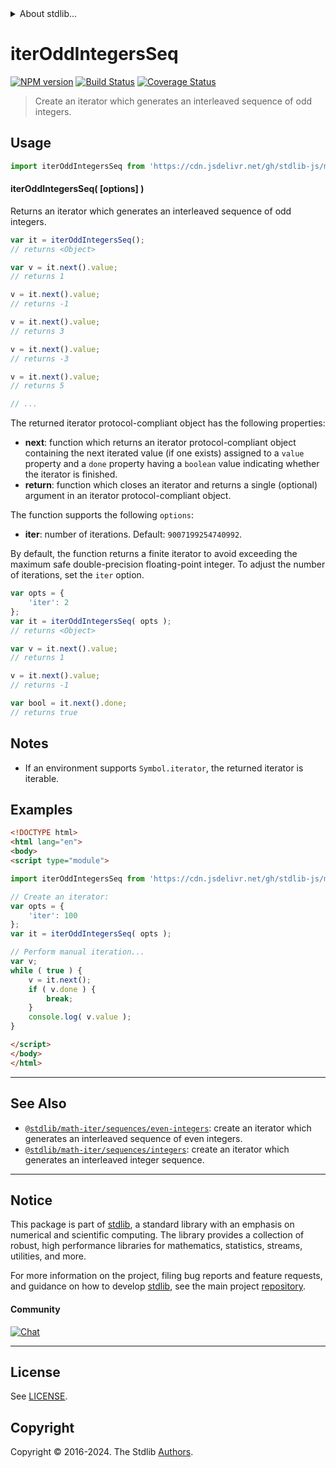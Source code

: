 <!--

@license Apache-2.0

Copyright (c) 2020 The Stdlib Authors.

Licensed under the Apache License, Version 2.0 (the "License");
you may not use this file except in compliance with the License.
You may obtain a copy of the License at

   http://www.apache.org/licenses/LICENSE-2.0

Unless required by applicable law or agreed to in writing, software
distributed under the License is distributed on an "AS IS" BASIS,
WITHOUT WARRANTIES OR CONDITIONS OF ANY KIND, either express or implied.
See the License for the specific language governing permissions and
limitations under the License.

-->


<details>
  <summary>
    About stdlib...
  </summary>
  <p>We believe in a future in which the web is a preferred environment for numerical computation. To help realize this future, we've built stdlib. stdlib is a standard library, with an emphasis on numerical and scientific computation, written in JavaScript (and C) for execution in browsers and in Node.js.</p>
  <p>The library is fully decomposable, being architected in such a way that you can swap out and mix and match APIs and functionality to cater to your exact preferences and use cases.</p>
  <p>When you use stdlib, you can be absolutely certain that you are using the most thorough, rigorous, well-written, studied, documented, tested, measured, and high-quality code out there.</p>
  <p>To join us in bringing numerical computing to the web, get started by checking us out on <a href="https://github.com/stdlib-js/stdlib">GitHub</a>, and please consider <a href="https://opencollective.com/stdlib">financially supporting stdlib</a>. We greatly appreciate your continued support!</p>
</details>

# iterOddIntegersSeq

[![NPM version][npm-image]][npm-url] [![Build Status][test-image]][test-url] [![Coverage Status][coverage-image]][coverage-url] <!-- [![dependencies][dependencies-image]][dependencies-url] -->

> Create an iterator which generates an interleaved sequence of odd integers.

<!-- Section to include introductory text. Make sure to keep an empty line after the intro `section` element and another before the `/section` close. -->

<section class="intro">

</section>

<!-- /.intro -->

<!-- Package usage documentation. -->



<section class="usage">

## Usage

```javascript
import iterOddIntegersSeq from 'https://cdn.jsdelivr.net/gh/stdlib-js/math-iter-sequences-odd-integers@esm/index.mjs';
```

#### iterOddIntegersSeq( \[options] )

Returns an iterator which generates an interleaved sequence of odd integers.

```javascript
var it = iterOddIntegersSeq();
// returns <Object>

var v = it.next().value;
// returns 1

v = it.next().value;
// returns -1

v = it.next().value;
// returns 3

v = it.next().value;
// returns -3

v = it.next().value;
// returns 5

// ...
```

The returned iterator protocol-compliant object has the following properties:

-   **next**: function which returns an iterator protocol-compliant object containing the next iterated value (if one exists) assigned to a `value` property and a `done` property having a `boolean` value indicating whether the iterator is finished.
-   **return**: function which closes an iterator and returns a single (optional) argument in an iterator protocol-compliant object.

The function supports the following `options`:

-   **iter**: number of iterations. Default: `9007199254740992`.

By default, the function returns a finite iterator to avoid exceeding the maximum safe double-precision floating-point integer. To adjust the number of iterations, set the `iter` option.

```javascript
var opts = {
    'iter': 2
};
var it = iterOddIntegersSeq( opts );
// returns <Object>

var v = it.next().value;
// returns 1

v = it.next().value;
// returns -1

var bool = it.next().done;
// returns true
```

</section>

<!-- /.usage -->

<!-- Package usage notes. Make sure to keep an empty line after the `section` element and another before the `/section` close. -->

<section class="notes">

## Notes

-   If an environment supports `Symbol.iterator`, the returned iterator is iterable.

</section>

<!-- /.notes -->

<!-- Package usage examples. -->

<section class="examples">

## Examples

<!-- eslint no-undef: "error" -->

```html
<!DOCTYPE html>
<html lang="en">
<body>
<script type="module">

import iterOddIntegersSeq from 'https://cdn.jsdelivr.net/gh/stdlib-js/math-iter-sequences-odd-integers@esm/index.mjs';

// Create an iterator:
var opts = {
    'iter': 100
};
var it = iterOddIntegersSeq( opts );

// Perform manual iteration...
var v;
while ( true ) {
    v = it.next();
    if ( v.done ) {
        break;
    }
    console.log( v.value );
}

</script>
</body>
</html>
```

</section>

<!-- /.examples -->

<!-- Section to include cited references. If references are included, add a horizontal rule *before* the section. Make sure to keep an empty line after the `section` element and another before the `/section` close. -->

<section class="references">

</section>

<!-- /.references -->

<!-- Section for related `stdlib` packages. Do not manually edit this section, as it is automatically populated. -->

<section class="related">

* * *

## See Also

-   <span class="package-name">[`@stdlib/math-iter/sequences/even-integers`][@stdlib/math/iter/sequences/even-integers]</span><span class="delimiter">: </span><span class="description">create an iterator which generates an interleaved sequence of even integers.</span>
-   <span class="package-name">[`@stdlib/math-iter/sequences/integers`][@stdlib/math/iter/sequences/integers]</span><span class="delimiter">: </span><span class="description">create an iterator which generates an interleaved integer sequence.</span>

</section>

<!-- /.related -->

<!-- Section for all links. Make sure to keep an empty line after the `section` element and another before the `/section` close. -->


<section class="main-repo" >

* * *

## Notice

This package is part of [stdlib][stdlib], a standard library with an emphasis on numerical and scientific computing. The library provides a collection of robust, high performance libraries for mathematics, statistics, streams, utilities, and more.

For more information on the project, filing bug reports and feature requests, and guidance on how to develop [stdlib][stdlib], see the main project [repository][stdlib].

#### Community

[![Chat][chat-image]][chat-url]

---

## License

See [LICENSE][stdlib-license].


## Copyright

Copyright &copy; 2016-2024. The Stdlib [Authors][stdlib-authors].

</section>

<!-- /.stdlib -->

<!-- Section for all links. Make sure to keep an empty line after the `section` element and another before the `/section` close. -->

<section class="links">

[npm-image]: http://img.shields.io/npm/v/@stdlib/math-iter-sequences-odd-integers.svg
[npm-url]: https://npmjs.org/package/@stdlib/math-iter-sequences-odd-integers

[test-image]: https://github.com/stdlib-js/math-iter-sequences-odd-integers/actions/workflows/test.yml/badge.svg?branch=v0.2.1
[test-url]: https://github.com/stdlib-js/math-iter-sequences-odd-integers/actions/workflows/test.yml?query=branch:v0.2.1

[coverage-image]: https://img.shields.io/codecov/c/github/stdlib-js/math-iter-sequences-odd-integers/main.svg
[coverage-url]: https://codecov.io/github/stdlib-js/math-iter-sequences-odd-integers?branch=main

<!--

[dependencies-image]: https://img.shields.io/david/stdlib-js/math-iter-sequences-odd-integers.svg
[dependencies-url]: https://david-dm.org/stdlib-js/math-iter-sequences-odd-integers/main

-->

[chat-image]: https://img.shields.io/gitter/room/stdlib-js/stdlib.svg
[chat-url]: https://app.gitter.im/#/room/#stdlib-js_stdlib:gitter.im

[stdlib]: https://github.com/stdlib-js/stdlib

[stdlib-authors]: https://github.com/stdlib-js/stdlib/graphs/contributors

[umd]: https://github.com/umdjs/umd
[es-module]: https://developer.mozilla.org/en-US/docs/Web/JavaScript/Guide/Modules

[deno-url]: https://github.com/stdlib-js/math-iter-sequences-odd-integers/tree/deno
[deno-readme]: https://github.com/stdlib-js/math-iter-sequences-odd-integers/blob/deno/README.md
[umd-url]: https://github.com/stdlib-js/math-iter-sequences-odd-integers/tree/umd
[umd-readme]: https://github.com/stdlib-js/math-iter-sequences-odd-integers/blob/umd/README.md
[esm-url]: https://github.com/stdlib-js/math-iter-sequences-odd-integers/tree/esm
[esm-readme]: https://github.com/stdlib-js/math-iter-sequences-odd-integers/blob/esm/README.md
[branches-url]: https://github.com/stdlib-js/math-iter-sequences-odd-integers/blob/main/branches.md

[stdlib-license]: https://raw.githubusercontent.com/stdlib-js/math-iter-sequences-odd-integers/main/LICENSE

<!-- <related-links> -->

[@stdlib/math/iter/sequences/even-integers]: https://github.com/stdlib-js/math-iter-sequences-even-integers/tree/esm

[@stdlib/math/iter/sequences/integers]: https://github.com/stdlib-js/math-iter-sequences-integers/tree/esm

<!-- </related-links> -->

</section>

<!-- /.links -->
